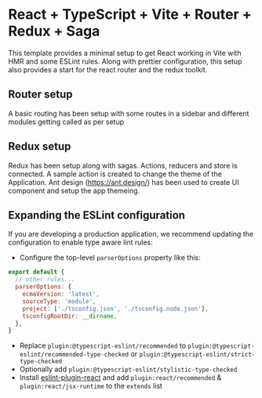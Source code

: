 # React + TypeScript + Vite + Router + Redux + Saga

This template provides a minimal setup to get React working in Vite with HMR and some ESLint rules. Along with prettier configuration, this setup also provides a start for the react router and the redux toolkit.

## Router setup

A basic routing has been setup with some routes in a sidebar and different modules getting called as per setup

## Redux setup

Redux has been setup along with sagas. Actions, reducers and store is connected.
A sample action is created to change the theme of the Application.
Ant design (https://ant.design/) has been used to create UI component and setup the app themeing.

## Expanding the ESLint configuration

If you are developing a production application, we recommend updating the configuration to enable type aware lint rules:

- Configure the top-level `parserOptions` property like this:

```js
export default {
  // other rules...
  parserOptions: {
    ecmaVersion: 'latest',
    sourceType: 'module',
    project: ['./tsconfig.json', './tsconfig.node.json'],
    tsconfigRootDir: __dirname,
  },
}
```

- Replace `plugin:@typescript-eslint/recommended` to `plugin:@typescript-eslint/recommended-type-checked` or `plugin:@typescript-eslint/strict-type-checked`
- Optionally add `plugin:@typescript-eslint/stylistic-type-checked`
- Install [eslint-plugin-react](https://github.com/jsx-eslint/eslint-plugin-react) and add `plugin:react/recommended` & `plugin:react/jsx-runtime` to the `extends` list
